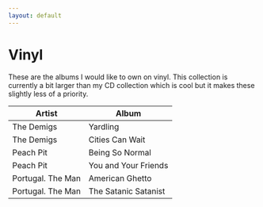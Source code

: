 ```yaml
---
layout: default
---
```


# Vinyl

These are the albums I would like to own on vinyl. This collection is currently a bit larger than my CD collection which is cool but it makes these slightly less of a priority.

| Artist      | Album       |
| ----------- | ----------- |
| The Demigs   | Yardling    |
| The Demigs   | Cities Can Wait |
| Peach Pit   | Being So Normal |
| Peach Pit   | You and Your Friends |
| Portugal. The Man | American Ghetto |
| Portugal. The Man | The Satanic Satanist| 